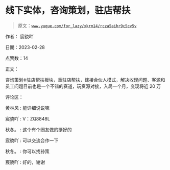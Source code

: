 # 线下实体，咨询策划，驻店帮扶

> 原文：[`www.yuque.com/for_lazy/xkrm14/rcza5aihr9c5cv5v`](https://www.yuque.com/for_lazy/xkrm14/rcza5aihr9c5cv5v)

作者： 宸骁吖 

日期：2023-02-28 

点赞数：14 

正文： 

咨询策划➕驻店帮扶板块，重驻店帮扶，嫁接合伙人模式，解决收现问题、客源和员工问题目前也是一个不错的赛道，玩资源对接，入局一个月，变现将近 20 万 

评论区： 

黄林风 : 能详细说说嘛 

宸骁吖 : V：ZQ8848L 

秋冬。 : 这个有个圈友做的挺好的 

宸骁吖 : 可以交流合作一下 

秋冬。 : 你可以找孙策 

宸骁吖 : 好的，谢谢 

